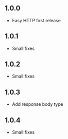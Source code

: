 ## 1.0.0

* Easy HTTP first release

## 1.0.1

* Small fixes

## 1.0.2

* Small fixes

## 1.0.3

* Add response body type

## 1.0.4

* Small fixes
